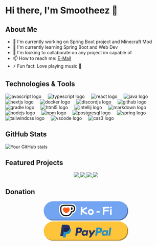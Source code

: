 # Hi there, I'm Smootheez 👋

## About Me

- 🔭 I'm currently working on Spring Boot project and Minecraft Mod
- 🌱 I'm currently learning Spring Boot and Web Dev
- 👯 I'm looking to collaborate on any project im capable of
- 📫 How to reach me: [E-Mail](mailto:smootheeblitz@gmail.com)
- ⚡ Fun fact: Love playing music 🎻

## Technologies & Tools

<div align="left">
  <img src="https://cdn.jsdelivr.net/gh/devicons/devicon/icons/javascript/javascript-original.svg" height="40" alt="javascript logo"  />
  <img width="12" />
  <img src="https://cdn.jsdelivr.net/gh/devicons/devicon/icons/typescript/typescript-original.svg" height="40" alt="typescript logo"  />
  <img width="12" />
  <img src="https://cdn.jsdelivr.net/gh/devicons/devicon/icons/react/react-original.svg" height="40" alt="react logo"  />
  <img width="12" />
  <img src="https://cdn.jsdelivr.net/gh/devicons/devicon/icons/java/java-original.svg" height="40" alt="java logo"  />
  <img width="12" />
  <img src="https://cdn.jsdelivr.net/gh/devicons/devicon/icons/nextjs/nextjs-original.svg" height="40" alt="nextjs logo"  />
  <img width="12" />
  <img src="https://cdn.jsdelivr.net/gh/devicons/devicon/icons/docker/docker-original.svg" height="40" alt="docker logo"  />
  <img width="12" />
  <img src="https://cdn.jsdelivr.net/gh/devicons/devicon/icons/discordjs/discordjs-original.svg" height="40" alt="discordjs logo"  />
  <img width="12" />
  <img src="https://cdn.jsdelivr.net/gh/devicons/devicon/icons/github/github-original.svg" height="40" alt="github logo"  />
  <img width="12" />
  <img src="https://cdn.jsdelivr.net/gh/devicons/devicon/icons/gradle/gradle-original.svg" height="40" alt="gradle logo"  />
  <img width="12" />
  <img src="https://cdn.jsdelivr.net/gh/devicons/devicon/icons/html5/html5-original.svg" height="40" alt="html5 logo"  />
  <img width="12" />
  <img src="https://cdn.jsdelivr.net/gh/devicons/devicon/icons/intellij/intellij-original.svg" height="40" alt="intellij logo"  />
  <img width="12" />
  <img src="https://cdn.jsdelivr.net/gh/devicons/devicon/icons/markdown/markdown-original.svg" height="40" alt="markdown logo"  />
  <img width="12" />
  <img src="https://cdn.jsdelivr.net/gh/devicons/devicon/icons/nodejs/nodejs-original.svg" height="40" alt="nodejs logo"  />
  <img width="12" />
  <img src="https://cdn.jsdelivr.net/gh/devicons/devicon/icons/npm/npm-original-wordmark.svg" height="40" alt="npm logo"  />
  <img width="12" />
  <img src="https://cdn.jsdelivr.net/gh/devicons/devicon/icons/postgresql/postgresql-original.svg" height="40" alt="postgresql logo"  />
  <img width="12" />
  <img src="https://cdn.jsdelivr.net/gh/devicons/devicon/icons/spring/spring-original.svg" height="40" alt="spring logo"  />
  <img width="12" />
  <img src="https://cdn.jsdelivr.net/gh/devicons/devicon/icons/tailwindcss/tailwindcss-original-wordmark.svg" height="40" alt="tailwindcss logo"  />
  <img width="12" />
  <img src="https://cdn.jsdelivr.net/gh/devicons/devicon/icons/vscode/vscode-original.svg" height="40" alt="vscode logo"  />
  <img width="12" />
  <img src="https://cdn.jsdelivr.net/gh/devicons/devicon/icons/css3/css3-original.svg" height="40" alt="css3 logo"  />
</div>

###
<!-- Add or remove tech badges as needed -->

## GitHub Stats

![Your GitHub stats](https://github-readme-stats.vercel.app/api?username=Smootheez&show_icons=true&theme=algolia)

## Featured Projects

<div align="center">
  <a href="https://github.com/Smootheez/jwt">
    <img src="https://github-readme-stats.vercel.app/api/pin/?username=Smootheez&repo=jwt&theme=algolia" />
  </a>

  <a href="https://github.com/Smootheez/seez-tools">
    <img src="https://github-readme-stats.vercel.app/api/pin/?username=Smootheez&repo=seez-tools&theme=algolia" />
  </a>

  <a href="https://github.com/Smootheez/Elytra-Control">
    <img src="https://github-readme-stats.vercel.app/api/pin/?username=Smootheez&repo=Elytra-Control&theme=algolia" />
  </a>

  <a href="https://github.com/Smootheez/scl">
    <img src="https://github-readme-stats.vercel.app/api/pin/?username=Smootheez&repo=scl&theme=algolia" />
  </a>
</div>

## Donation

<div align="center">
  <a href="https://ko-fi.com/smootheez">
    <img src="https://raw.githubusercontent.com/Smootheez/Smootheez/7b16ed55570e49b9320e9cade5e572b271e9f1fe/assets/donation-kofi.svg" alt="ko-fi" />
  </a>
  <a href="https://paypal.me/smootheez">
    <img src="https://raw.githubusercontent.com/Smootheez/Smootheez/7b16ed55570e49b9320e9cade5e572b271e9f1fe/assets/donation-paypal.svg" alt="paypal" />
  </a>
</div>
